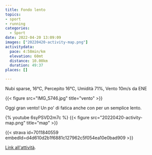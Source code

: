 ```yaml
---
title: Fondo lento
topics:
- sport
- running
categories: 
  - Sport
date: 2022-04-20 13:09:09
images: ["20220420-activity-map.png"]
activitydata:
  pace: 4:58min/km
  elevation: 60mt
  distance: 10.00km
  duration: 49:37
places: []

---
```


Nubi sparse, 16°C, Percepito 16°C, Umidità 71%, Vento 10m/s da ENE

{{< figure src="IMG_5746.jpg" title="vento" >}}

<!--more-->

Oggi gran vento! Un po' di fatica anche con per un semplice lento.

{% youtube 6syPSVD2m7c %}
{{<  figure src="20220420-activity-map.png" title="map" >}}

{{< strava id=7011840559 embedId=d4d610d2b1f6881c127962c5f054ea10e0bad909 >}}

[Link all'attività](https://strava.com/activities/7011840559).
